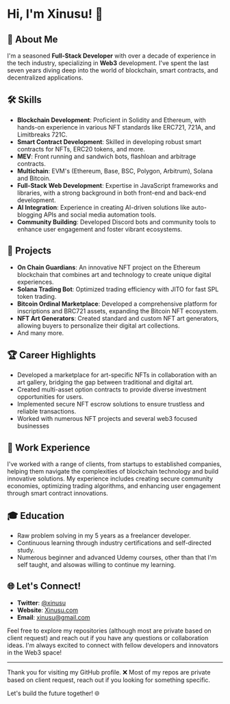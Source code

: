 # Hi, I'm Xinusu! 👋

## 🚀 About Me

I'm a seasoned **Full-Stack Developer** with over a decade of experience in the tech industry, specializing in **Web3** development. I've spent the last seven years diving deep into the world of blockchain, smart contracts, and decentralized applications.

## 🛠️ Skills

- **Blockchain Development**: Proficient in Solidity and Ethereum, with hands-on experience in various NFT standards like ERC721, 721A, and Limitbreaks 721C.
- **Smart Contract Development**: Skilled in developing robust smart contracts for NFTs, ERC20 tokens, and more.
- **MEV**: Front running and sandwich bots, flashloan and arbitrage contracts.
- **Multichain**: EVM's (Ethereum, Base, BSC, Polygon, Arbitrum), Solana and Bitcoin.
- **Full-Stack Web Development**: Expertise in JavaScript frameworks and libraries, with a strong background in both front-end and back-end development.
- **AI Integration**: Experience in creating AI-driven solutions like auto-blogging APIs and social media automation tools.
- **Community Building**: Developed Discord bots and community tools to enhance user engagement and foster vibrant ecosystems.

## 🌟 Projects

- **On Chain Guardians**: An innovative NFT project on the Ethereum blockchain that combines art and technology to create unique digital experiences.
- **Solana Trading Bot**: Optimized trading efficiency with JITO for fast SPL token trading.
- **Bitcoin Ordinal Marketplace**: Developed a comprehensive platform for inscriptions and BRC721 assets, expanding the Bitcoin NFT ecosystem.
- **NFT Art Generators**: Created standard and custom NFT art generators, allowing buyers to personalize their digital art collections.
- And many more.

## 🏆 Career Highlights

- Developed a marketplace for art-specific NFTs in collaboration with an art gallery, bridging the gap between traditional and digital art.
- Created multi-asset option contracts to provide diverse investment opportunities for users.
- Implemented secure NFT escrow solutions to ensure trustless and reliable transactions.
- Worked with numerous NFT projects and several web3 focused businesses

## 💼 Work Experience

I've worked with a range of clients, from startups to established companies, helping them navigate the complexities of blockchain technology and build innovative solutions. My experience includes creating secure community economies, optimizing trading algorithms, and enhancing user engagement through smart contract innovations.

## 🎓 Education

- Raw problem solving in my 5 years as a freelancer developer.
- Continuous learning through industry certifications and self-directed study.
- Numerous beginner and advanced Udemy courses, other than that I'm self taught, and alsowas willing to continue my learning.

## 🌐 Let's Connect!

- **Twitter**: [@xinusu](https://twitter.com/xinusu)
- **Website**: [Xinusu.com](https://www.xinusu.com)
- **Email**: xinusu@gmail.com

Feel free to explore my repositories (although most are private based on client request) and reach out if you have any questions or collaboration ideas. I'm always excited to connect with fellow developers and innovators in the Web3 space!

---

Thank you for visiting my GitHub profile. ❌ Most of my repos are private based on client request, reach out if you looking for something specific. 

Let's build the future together! 🌐
